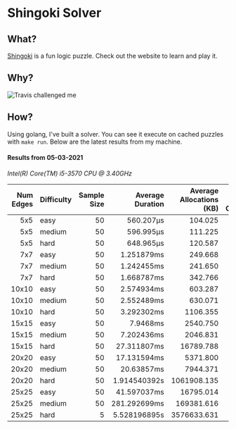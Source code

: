 # Shingoki Solver

## What?
[Shingoki](https://www.puzzle-shingoki.com) is a fun logic puzzle. Check out the website to learn and play it.

## Why?

![Travis challenged me](https://user-images.githubusercontent.com/23204038/112846696-f1f1fb00-906b-11eb-9693-3130ce4e78d7.png)

## How?

Using golang, I've built a solver. You can see it execute on cached puzzles with `make run`. Below are the latest results from my machine.

</startResults>

#### Results from 05-03-2021

_Intel(R) Core(TM) i5-3570 CPU @ 3.40GHz_

|Num Edges|Difficulty|Sample Size|Average Duration|Average Allocations (KB)|Average Garbage Collections|Average GC Pause|
|-:|-|-:|-:|-:|-:|-:|
|5x5|easy|50|560.207µs|104.025|0.00|0s|
|5x5|medium|50|596.995µs|111.225|0.00|0s|
|5x5|hard|50|648.965µs|120.587|0.00|0s|
|7x7|easy|50|1.251879ms|249.668|0.00|0s|
|7x7|medium|50|1.242455ms|241.650|0.00|0s|
|7x7|hard|50|1.668787ms|342.766|0.00|0s|
|10x10|easy|50|2.574934ms|603.287|0.00|0s|
|10x10|medium|50|2.552489ms|630.071|0.00|0s|
|10x10|hard|50|3.292302ms|1106.355|0.00|0s|
|15x15|easy|50|7.9468ms|2540.750|0.00|0s|
|15x15|medium|50|7.202436ms|2046.831|0.00|0s|
|15x15|hard|50|27.311807ms|16789.788|0.44|24.005µs|
|20x20|easy|50|17.131594ms|5371.800|0.00|0s|
|20x20|medium|50|20.63857ms|7944.371|0.14|7.173µs|
|20x20|hard|50|1.914540392s|1061908.135|14.30|1.164864ms|
|25x25|easy|50|41.597037ms|16795.014|0.12|7.799µs|
|25x25|medium|50|281.292699ms|169381.616|3.12|182.855µs|
|25x25|hard|5|5.528196895s|3576633.631|157.20|12.022983ms|
